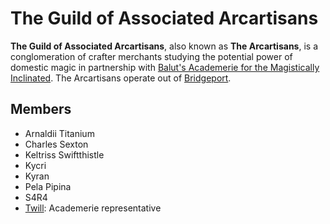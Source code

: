 # The Guild of Associated Arcartisans

**The Guild of Associated Arcartisans**, also known as **The Arcartisans**, is a conglomeration of crafter merchants studying the potential power of domestic magic in partnership with [Balut's Academerie for the Magistically Inclinated](../baluts-academerie/). The Arcartisans operate out of [Bridgeport](../../societies/esterfell-accord/bridgeport/).

## Members

- Arnaldii Titanium
- Charles Sexton
- Keltriss Swiftthistle
- Kycri
- Kyran
- Pela Pipina
- S4R4
- [Twill](members/twill.md): Academerie representative

